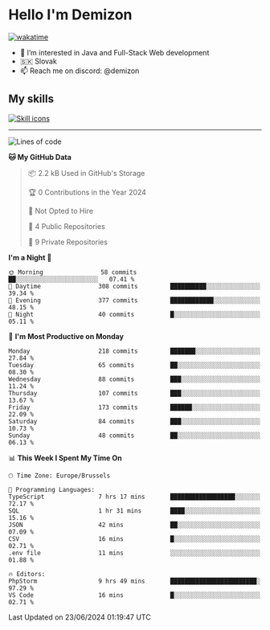 # Hello I'm Demizon
[![wakatime](https://wakatime.com/badge/user/6ad1949f-d6d7-44f9-9eee-c35e54cc499b.svg)](https://wakatime.com/@6ad1949f-d6d7-44f9-9eee-c35e54cc499b)
- 👀 I’m interested in Java and Full-Stack Web development
- 🇸🇰 Slovak
- 📫 Reach me on discord: @demizon

## My skills
[![Skill icons](https://skillicons.dev/icons?i=java,js,ts,html,css,react,nextjs,tailwind,supabase,py,git,docker,linux,mysql,postgres,mongo&theme=dark)](https://github.com/Demizon3433)

---

<!--START_SECTION:waka-->
![Lines of code](https://img.shields.io/badge/From%20Hello%20World%20I%27ve%20Written-243.1%20thousand%20lines%20of%20code-blue)

**🐱 My GitHub Data** 

> 📦 2.2 kB Used in GitHub's Storage 
 > 
> 🏆 0 Contributions in the Year 2024
 > 
> 🚫 Not Opted to Hire
 > 
> 📜 4 Public Repositories 
 > 
> 🔑 9 Private Repositories 
 > 
**I'm a Night 🦉** 

```text
🌞 Morning                58 commits          ██░░░░░░░░░░░░░░░░░░░░░░░   07.41 % 
🌆 Daytime                308 commits         ██████████░░░░░░░░░░░░░░░   39.34 % 
🌃 Evening                377 commits         ████████████░░░░░░░░░░░░░   48.15 % 
🌙 Night                  40 commits          █░░░░░░░░░░░░░░░░░░░░░░░░   05.11 % 
```
📅 **I'm Most Productive on Monday** 

```text
Monday                   218 commits         ███████░░░░░░░░░░░░░░░░░░   27.84 % 
Tuesday                  65 commits          ██░░░░░░░░░░░░░░░░░░░░░░░   08.30 % 
Wednesday                88 commits          ███░░░░░░░░░░░░░░░░░░░░░░   11.24 % 
Thursday                 107 commits         ███░░░░░░░░░░░░░░░░░░░░░░   13.67 % 
Friday                   173 commits         ██████░░░░░░░░░░░░░░░░░░░   22.09 % 
Saturday                 84 commits          ███░░░░░░░░░░░░░░░░░░░░░░   10.73 % 
Sunday                   48 commits          ██░░░░░░░░░░░░░░░░░░░░░░░   06.13 % 
```


📊 **This Week I Spent My Time On** 

```text
🕑︎ Time Zone: Europe/Brussels

💬 Programming Languages: 
TypeScript               7 hrs 17 mins       ██████████████████░░░░░░░   72.17 % 
SQL                      1 hr 31 mins        ████░░░░░░░░░░░░░░░░░░░░░   15.16 % 
JSON                     42 mins             ██░░░░░░░░░░░░░░░░░░░░░░░   07.09 % 
CSV                      16 mins             █░░░░░░░░░░░░░░░░░░░░░░░░   02.71 % 
.env file                11 mins             ░░░░░░░░░░░░░░░░░░░░░░░░░   01.88 % 

🔥 Editors: 
PhpStorm                 9 hrs 49 mins       ████████████████████████░   97.29 % 
VS Code                  16 mins             █░░░░░░░░░░░░░░░░░░░░░░░░   02.71 % 
```


 Last Updated on 23/06/2024 01:19:47 UTC
<!--END_SECTION:waka-->
